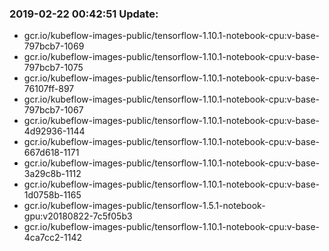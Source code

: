 ### 2019-02-22 00:42:51 Update:

- gcr.io/kubeflow-images-public/tensorflow-1.10.1-notebook-cpu:v-base-797bcb7-1069
- gcr.io/kubeflow-images-public/tensorflow-1.10.1-notebook-cpu:v-base-797bcb7-1075
- gcr.io/kubeflow-images-public/tensorflow-1.10.1-notebook-cpu:v-base-76107ff-897
- gcr.io/kubeflow-images-public/tensorflow-1.10.1-notebook-cpu:v-base-797bcb7-1067
- gcr.io/kubeflow-images-public/tensorflow-1.10.1-notebook-cpu:v-base-4d92936-1144
- gcr.io/kubeflow-images-public/tensorflow-1.10.1-notebook-cpu:v-base-667d618-1171
- gcr.io/kubeflow-images-public/tensorflow-1.10.1-notebook-cpu:v-base-3a29c8b-1112
- gcr.io/kubeflow-images-public/tensorflow-1.10.1-notebook-cpu:v-base-1d0758b-1165
- gcr.io/kubeflow-images-public/tensorflow-1.5.1-notebook-gpu:v20180822-7c5f05b3
- gcr.io/kubeflow-images-public/tensorflow-1.10.1-notebook-cpu:v-base-4ca7cc2-1142
